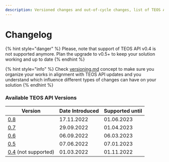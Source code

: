 ```yaml
---
description: Versioned changes and out-of-cycle changes, list of TEOS API versions
---
```


# Changelog

{% hint style="danger" %}
Please, note that support of TEOS API v0.4 is not supported anymore. Plan the upgrade to v0.5+ to keep your solution working and up to date
{% endhint %}

{% hint style="info" %}
Check [versioning.md](../using-the-teos-api/versioning.md "mention") concept to make sure you organize your works in alignment with TEOS API updates and you understand which influence different types of changes can have on your solution
{% endhint %}

### Available TEOS API Versions <a href="#available-graph-api-versions" id="available-graph-api-versions"></a>

| Version                        | Date Introduced | Supported until |
| ------------------------------ | --------------- | --------------- |
| [0.8](v0.8.md)                 | 17.11.2022      | 01.06.2023      |
| [0.7](v0.7.md)                 | 29.09.2022      | 01.04.2023      |
| [0.6](v0.6.md)                 | 06.09.2022      | 06.03.2023      |
| [0.5](broken-reference)        | 07.06.2022      | 07.01.2023      |
| [0.4](v0.3.md) (not supported) | 01.03.2022      | 01.11.2022      |
